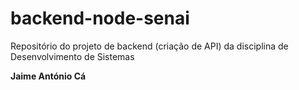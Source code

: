 # backend-node-senai
Repositório do projeto de backend (criação de API) da disciplina de Desenvolvimento de Sistemas

**Jaime António Cá**
